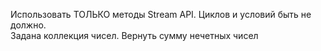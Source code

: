 Использовать ТОЛЬКО методы Stream API. Циклов и условий быть не должно.<br />
Задана коллекция чисел. Вернуть сумму нечетных чисел